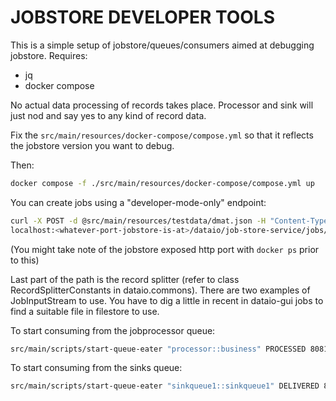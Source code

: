 JOBSTORE DEVELOPER TOOLS
========================
This is a simple setup of jobstore/queues/consumers aimed at debugging jobstore.
Requires:
* jq
* docker compose

No actual data processing of records takes place. Processor and sink will just nod and say yes to any kind of record data.

Fix the ``src/main/resources/docker-compose/compose.yml`` so that it reflects the jobstore version you want to debug.

Then:
```bash
docker compose -f ./src/main/resources/docker-compose/compose.yml up 
```

You can create jobs using a "developer-mode-only" endpoint:
```bash
curl -X POST -d @src/main/resources/testdata/dmat.json -H "Content-Type: application/json" \ 
localhost:<whatever-port-jobstore-is-at>/dataio/job-store-service/jobs/developer/ADDI_MARC_XML 
```
(You might take note of the jobstore exposed http port with ``docker ps`` prior to this)

Last part of the path is the record splitter (refer to class RecordSplitterConstants in dataio.commons).
There are two examples of JobInputStream to use. You have to dig a little in recent in dataio-gui jobs to find a suitable file in filestore to use. 

To start consuming from the jobprocessor queue:
```bash
src/main/scripts/start-queue-eater "processor::business" PROCESSED 8081 
```

To start consuming from the sinks queue:
```bash
src/main/scripts/start-queue-eater "sinkqueue1::sinkqueue1" DELIVERED 8082 
```
